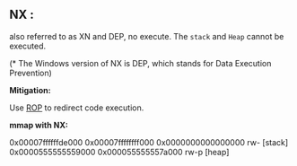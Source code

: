 ## NX  : 

also referred to as XN and DEP, no execute. The `stack` and `Heap` cannot be executed. 

(* The Windows version of NX is DEP, which stands for Data Execution Prevention)

**Mitigation:** 

Use [ROP](ROP)  to redirect code execution. 

**mmap with NX:** 

0x00007ffffffde000 0x00007ffffffff000 0x0000000000000000 rw- \[stack\]
0x0000555555559000 0x000055555557a000 rw-p	\[heap\]

